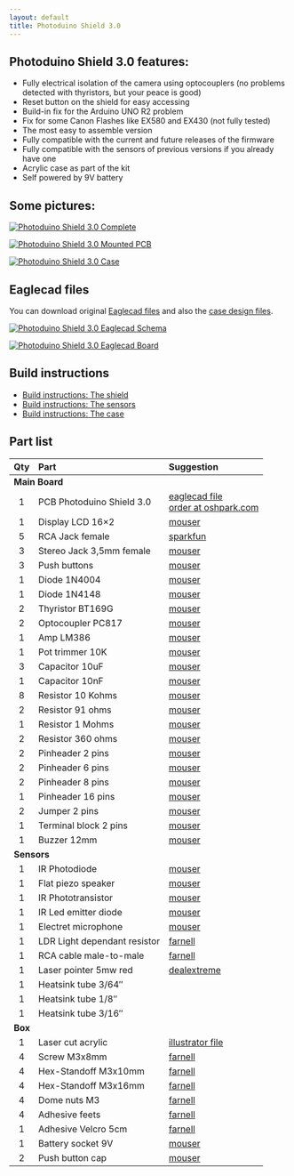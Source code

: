 ```yaml
---
layout: default
title: Photoduino Shield 3.0
---
```


## Photoduino Shield 3.0 features:

-   Fully electrical isolation of the camera using optocouplers (no problems detected with thyristors, but your peace is good)
-   Reset button on the shield for easy accessing
-   Build-in fix for the Arduino UNO R2 problem
-   Fix for some Canon Flashes like EX580 and EX430 (not fully tested)
-   The most easy to assemble version
-   Fully compatible with the current and future releases of the firmware
-   Fully compatible with the sensors of previous versions if you already have one
-   Acrylic case as part of the kit
-   Self powered by 9V battery

## Some pictures:

[![](../../../assets/images/shield3-complete-600x400.jpg "Photoduino Shield 3.0 Complete")](../../../assets/images/shield3-complete.jpg)

[![](../../../assets/images/shield3-pcbmounted-600x400.jpg "Photoduino Shield 3.0 Mounted PCB")](../../../assets/images/shield3-pcbmounted.jpg)

[![](../../../assets/images/shield3-incase-600x400.jpg "Photoduino Shield 3.0 Case")](../../../assets/images/shield3-incase.jpg)

## Eaglecad files

You can download original [Eaglecad files](http://sourceforge.net/projects/photoduino/files/hardware/photoduino.shield.3.0.zip/download) and also the [case design files](http://sourceforge.net/projects/photoduino/files/hardware/photoduino.case.1.0.zip/download).

[![](../../../assets/images/shield3-schema-600x403.jpg "Photoduino Shield 3.0 Eaglecad Schema")](../../../assets/images/shield3-schema.jpg)

[![](../../../assets/images/shield3-board-600x386.jpg "Photoduino Shield 3.0 Eaglecad Board")](../../../assets/images/shield3-board.jpg)

## Build instructions

-   [Build instructions: The shield](build-instructions-the-shield/)
-   [Build instructions: The sensors](build-instructions-the-sensors/)
-   [Build instructions: The case](build-instructions-the-case/)

## Part list

<table>
<thead>
<tr>
<th align="CENTER">Qty</th>
<th align="LEFT">Part</th>
<th align="LEFT">Suggestion</th>
</tr>
</thead>
<tbody>
<tr>
<td style="text-align: left;" colspan="3" align="CENTER" height="19"><b>Main Board</b></td>
</tr>
<tr>
<td style="text-align: center;" align="CENTER" height="19">1</td>
<td align="LEFT">PCB Photoduino Shield 3.0</td>
<td align="LEFT"><a href="http://sourceforge.net/projects/photoduino/files/hardware/photoduino.shield.3.0.zip/download" target="_blank">eaglecad file</a> <br>
 <a href="https://oshpark.com/profiles/photoduino">order at oshpark.com</a>
</td>
</tr>
<tr>
<td style="text-align: center;" align="CENTER" height="19">1</td>
<td align="LEFT">Display LCD 16&#215;2</td>
<td align="LEFT"><a href="http://es.mouser.com/ProductDetail/Newhaven-Display/NHD-0216K1Z-FL-YBW/?qs=/ha2pyFadui/M2mC7zuwXvLqEHfh5mAf97IIWGu45UjikkozZ%252b8n1s14kDCf2wAM" target="_blank">mouser</a></td>
</tr>
<tr>
<td style="text-align: center;" align="CENTER" height="19">5</td>
<td align="LEFT">RCA Jack female</td>
<td align="LEFT"><a href="https://www.sparkfun.com/products/8631" target="_blank">sparkfun</a></td>
</tr>
<tr>
<td style="text-align: center;" align="CENTER" height="19">3</td>
<td align="LEFT">Stereo Jack 3,5mm female</td>
<td align="LEFT"><a href="http://es.mouser.com/ProductDetail/Kycon/STX-3120-3B/?qs=sGAEpiMZZMv0W4pxf2HiV53lyqBtMwLM0DRdmjM0OdM=" target="_blank">mouser</a></td>
</tr>
<tr>
<td style="text-align: center;" align="CENTER" height="19">3</td>
<td align="LEFT">Push buttons</td>
<td align="LEFT"><a href="http://es.mouser.com/ProductDetail/E-Switch/TL1105SPF160Q/?qs=sGAEpiMZZMsqIr59i2oRctT61P85ivpKlcF429FVUXY=" target="_blank">mouser</a></td>
</tr>
<tr>
<td style="text-align: center;" align="CENTER" height="19">1</td>
<td align="LEFT">Diode 1N4004</td>
<td align="LEFT"><a href="http://es.mouser.com/ProductDetail/Fairchild-Semiconductor/1N4004/?qs=sGAEpiMZZMtbRapU8LlZD6Aoap19JQAxY2gML8gEYQU=" target="_blank">mouser</a></td>
</tr>
<tr>
<td style="text-align: center;" align="CENTER" height="19">1</td>
<td align="LEFT">Diode 1N4148</td>
<td align="LEFT"><a href="http://es.mouser.com/ProductDetail/Vishay-Semiconductors/1N4148TR/?qs=sGAEpiMZZMtoHjESLttvklTOdRQGz66dWL%252bWDOcJ/uo=" target="_blank">mouser</a></td>
</tr>
<tr>
<td style="text-align: center;" align="CENTER" height="19">2</td>
<td align="LEFT">Thyristor BT169G</td>
<td align="LEFT"><a href="http://es.mouser.com/ProductDetail/NXP-Semiconductors/BT169G126/?qs=sGAEpiMZZMuAO0%252bGuNbnQjRT2dbB0zbkYRXu9ksGhrY=" target="_blank">mouser</a></td>
</tr>
<tr>
<td style="text-align: center;" align="CENTER" height="19">2</td>
<td align="LEFT">Optocoupler PC817</td>
<td align="LEFT"><a href="http://es.mouser.com/ProductDetail/Sharp-Microelectronics/PC817X9NSZ0F/?qs=sGAEpiMZZMteimceiIVCBwM%252bPK3Qn/7SA9mlwHmvLr4=" target="_blank">mouser</a></td>
</tr>
<tr>
<td style="text-align: center;" align="CENTER" height="19">1</td>
<td align="LEFT">Amp LM386</td>
<td align="LEFT"><a href="http://es.mouser.com/ProductDetail/Texas-Instruments/LM386N-1-NOPB/?qs=/ha2pyFaduh03ezE8gSAL4W0di0g9Q8/2WN2tpaY3dK0qU5NN1zswQ==" target="_blank">mouser</a></td>
</tr>
<tr>
<td style="text-align: center;" align="CENTER" height="19">1</td>
<td align="LEFT">Pot trimmer 10K</td>
<td align="LEFT"><a href="http://es.mouser.com/ProductDetail/Bourns/3362U-1-103LF/?qs=/ha2pyFadujW%252bXfb/PJq6mwYqbSiBcWRQmwpdBM099jbve2DsxT4aA==" target="_blank">mouser</a></td>
</tr>
<tr>
<td style="text-align: center;" align="CENTER" height="19">3</td>
<td align="LEFT">Capacitor 10uF</td>
<td align="LEFT"><a href="http://es.mouser.com/ProductDetail/Nichicon/USV1H100MFD1TP/?qs=/ha2pyFadujLeaEnwicwNE%252bQjdtbkErT5EIE5O%252bgWXb%252bFAEjfgznFA==" target="_blank">mouser</a></td>
</tr>
<tr>
<td style="text-align: center;" align="CENTER" height="19">1</td>
<td align="LEFT">Capacitor 10nF</td>
<td align="LEFT"><a href="http://es.mouser.com/ProductDetail/TDK/FK28C0G1H103J/?qs=/ha2pyFadugZGcehGmrf9lVe4O88th4psBhj5YtrRTnEoYBiv/aN%252bQ==" target="_blank">mouser</a></td>
</tr>
<tr>
<td style="text-align: center;" align="CENTER" height="19">8</td>
<td align="LEFT">Resistor 10 Kohms</td>
<td align="LEFT"><a href="http://es.mouser.com/ProductDetail/KOA-Speer/CF1-4CT52R103J/?qs=/ha2pyFaduhcR7YWghnBNohs8vFPbHXcGsL5ejOIEA8FpelIXoecIg==" target="_blank">mouser</a></td>
</tr>
<tr>
<td style="text-align: center;" align="CENTER" height="19">2</td>
<td align="LEFT">Resistor 91 ohms</td>
<td align="LEFT"><a href="http://es.mouser.com/ProductDetail/KOA-Speer/CF1-4CT52R910J/?qs=/ha2pyFaduhcR7YWghnBNuo0mXvkXt37Ayewl/5ipvWpwq9Y7shN5Q==" target="_blank">mouser</a></td>
</tr>
<tr>
<td style="text-align: center;" align="CENTER" height="19">1</td>
<td align="LEFT">Resistor 1 Mohms</td>
<td align="LEFT"><a href="http://es.mouser.com/ProductDetail/KOA-Speer/CF1-4CT52R105J/?qs=/ha2pyFaduhcR7YWghnBNohs8vFPbHXcjiOznyFgWmwzA1EWcemcyw==" target="_blank">mouser</a></td>
</tr>
<tr>
<td style="text-align: center;" align="CENTER" height="19">2</td>
<td align="LEFT">Resistor 360 ohms</td>
<td align="LEFT"><a href="http://es.mouser.com/ProductDetail/KOA-Speer/CF1-4CT52R361J/?qs=/ha2pyFaduhcR7YWghnBNhQaBJ4OB1eAK1R6V9MXIke1mGeBmVPbFQ==" target="_blank">mouser</a></td>
</tr>
<tr>
<td style="text-align: center;" align="CENTER" height="19">2</td>
<td align="LEFT">Pinheader 2 pins</td>
<td align="LEFT"><a href="http://es.mouser.com/ProductDetail/FCI/68001-102H/?qs=sGAEpiMZZMs%252bGHln7q6pmyrUVsykU3q/3JSd7fRuEbo=" target="_blank">mouser</a></td>
</tr>
<tr>
<td style="text-align: center;" align="CENTER" height="19">2</td>
<td align="LEFT">Pinheader 6 pins</td>
<td align="LEFT"><a href="http://es.mouser.com/ProductDetail/FCI/68000-206HLF/?qs=/ha2pyFaduj2kX7F/jLYs2HW5HRfwkSPElfDHhW8pDUS968GY0t3Vg==" target="_blank">mouser</a></td>
</tr>
<tr>
<td style="text-align: center;" align="CENTER" height="19">2</td>
<td align="LEFT">Pinheader 8 pins</td>
<td align="LEFT"><a href="http://es.mouser.com/ProductDetail/FCI/68000-208HLF/?qs=/ha2pyFaduj2kX7F/jLYs5XWdw%252bThQi1r8BH/IpQaDnJmfb9wHxj3w==" target="_blank">mouser</a></td>
</tr>
<tr>
<td style="text-align: center;" align="CENTER" height="19">1</td>
<td align="LEFT">Pinheader 16 pins</td>
<td align="LEFT"><a href="http://es.mouser.com/ProductDetail/FCI/68002-216HLF/?qs=/ha2pyFaduj2kX7F/jLYs4ygajQ5LxjHh%252baIBuQVvtvX3q9LUUXHnw==" target="_blank">mouser</a></td>
</tr>
<tr>
<td style="text-align: center;" align="CENTER" height="19">2</td>
<td align="LEFT">Jumper 2 pins</td>
<td align="LEFT"><a href="http://es.mouser.com/ProductDetail/Kobiconn/151-8010-E/?qs=/ha2pyFadugp3KK%252bcISazFVbukDVHh/xeJbsvZAIqB8=" target="_blank">mouser</a></td>
</tr>
<tr>
<td style="text-align: center;" align="CENTER" height="19">1</td>
<td align="LEFT">Terminal block 2 pins</td>
<td align="LEFT"><a href="http://es.mouser.com/ProductDetail/TE-Connectivity/1546217-2/?qs=/ha2pyFadui5vPiFZWIRtlnll7gvt4j9cS3WxuW3x4U6b7MTIqipBA==" target="_blank">mouser</a></td>
</tr>
<tr>
<td style="text-align: center;" align="CENTER" height="19">1</td>
<td align="LEFT">Buzzer 12mm</td>
<td align="LEFT"><a href="http://es.mouser.com/ProductDetail/TDK/PS1240P02CT3/?qs=/ha2pyFadug6C9WlOoUSCgkJwAgjNB16SNVdhG6hcTuEndXNRo44sA==" target="_blank">mouser</a></td>
</tr>
<tr>
<td colspan="3" align="LEFT" height="18"><strong>Sensors</strong></td>
</tr>
<tr>
<td style="text-align: center;" align="CENTER" height="19">1</td>
<td align="LEFT">IR Photodiode</td>
<td align="LEFT"><a href="http://es.mouser.com/ProductDetail/Osram-Opto-Semiconductor/SFH-203-FA/?qs=/ha2pyFadugS0%252bXEsvx1CEABZTKhJbFe4NO8X%252bWDozxwzJNMvIEFQA==" target="_blank">mouser</a></td>
</tr>
<tr>
<td style="text-align: center;" align="CENTER" height="19">1</td>
<td align="LEFT">Flat piezo speaker</td>
<td align="LEFT"><a href="http://es.mouser.com/ProductDetail/Murata/7BB-27-4L0/?qs=/ha2pyFadugpqzbKouZTGUgS7AFYYbx3OpKWn8S%252bWaP70/8QnKHkhQ==" target="_blank">mouser</a></td>
</tr>
<tr>
<td style="text-align: center;" align="CENTER" height="19">1</td>
<td align="LEFT">IR Phototransistor</td>
<td align="LEFT"><a href="http://es.mouser.com/ProductDetail/Everlight/EL-PT204-6B/?qs=/ha2pyFadug/Diw%252b49qvl4hrFiv/WrVjiAE2%252bL8me1XvV2Cine31Aw==" target="_blank">mouser</a></td>
</tr>
<tr>
<td style="text-align: center;" align="CENTER" height="19">1</td>
<td align="LEFT">IR Led emitter diode</td>
<td align="LEFT"><a href="http://es.mouser.com/ProductDetail/OSRAM-Opto-Semiconductors/SFH-484-2/?qs=sGAEpiMZZMvAL21a/DhxMvFeLV%252bDp%252bu%252bOgZoP6Q5g5c=" target="_blank">mouser</a></td>
</tr>
<tr>
<td style="text-align: center;" align="CENTER" height="19">1</td>
<td align="LEFT">Electret microphone</td>
<td align="LEFT"><a href="http://es.mouser.com/ProductDetail/PUI-Audio/AOM-6742L-R/?qs=sGAEpiMZZMtcsMZaWNSqu9Zb0DRRrO5QYYrEdg8XCJM=" target="_blank">mouser</a></td>
</tr>
<tr>
<td style="text-align: center;" align="CENTER" height="19">1</td>
<td align="LEFT">LDR Light dependant resistor</td>
<td align="LEFT"><a href="http://es.farnell.com/excelitas-tech/vt90n2/ldr-series-vt900/dp/1652637" target="_blank">farnell</a></td>
</tr>
<tr>
<td style="text-align: center;" align="CENTER" height="19">1</td>
<td align="LEFT">RCA cable male-to-male</td>
<td align="LEFT"><a href="http://es.farnell.com/pro-signal/av02011/lead-3xphono-3xphono-5m/dp/3712503?Ntt=3712503" target="_blank">farnell</a></td>
</tr>
<tr>
<td style="text-align: center;" align="CENTER" height="19">1</td>
<td align="LEFT">Laser pointer 5mw red</td>
<td align="LEFT"><a href="http://dx.com/p/red-laser-module-focusable-dot-3-5v-4-5v-16mm-5mw-5914" target="_blank">dealextreme</a></td>
</tr>
<tr>
<td style="text-align: center;" align="CENTER" height="19">1</td>
<td align="LEFT">Heatsink tube 3/64&#8243;</td>
<td align="LEFT"></td>
</tr>
<tr>
<td style="text-align: center;" align="CENTER" height="19">1</td>
<td align="LEFT">Heatsink tube 1/8&#8243;</td>
<td align="LEFT"></td>
</tr>
<tr>
<td style="text-align: center;" align="CENTER" height="19">1</td>
<td align="LEFT">Heatsink tube 3/16&#8243;</td>
<td align="LEFT"></td>
</tr>
<tr>
<td style="text-align: left;" colspan="3" align="CENTER" height="18"><strong>Box</strong></td>
</tr>
<tr>
<td style="text-align: center;" align="CENTER" height="19">1</td>
<td align="LEFT">Laser cut acrylic</td>
<td align="LEFT"><a href="http://sourceforge.net/projects/photoduino/files/hardware/photoduino.case.1.0.zip/download" target="_blank">illustrator file</a></td>
</tr>
<tr>
<td style="text-align: center;" align="CENTER" height="19">4</td>
<td align="LEFT">Screw M3x8mm</td>
<td align="LEFT"><a href="http://es.farnell.com/richco/nse-1207-m3-8/tornillo-de-fijacion-encajado-m3/dp/1261872?Ntt=1261872">farnell</a></td>
</tr>
<tr>
<td style="text-align: center;" align="CENTER" height="19">4</td>
<td align="LEFT">Hex-Standoff M3x10mm</td>
<td align="LEFT"><a href="http://es.farnell.com/ettinger/05-13-103/separador-m3x10-ni/dp/1466826?Ntt=1466826">farnell</a></td>
</tr>
<tr>
<td style="text-align: center;" align="CENTER" height="19">4</td>
<td align="LEFT">Hex-Standoff M3x16mm</td>
<td align="LEFT"><a href="http://es.farnell.com/ettinger/05-13-163/separador-m3x16-ni/dp/1466736?Ntt=1466736">farnell</a></td>
</tr>
<tr>
<td style="text-align: center;" align="CENTER" height="19">4</td>
<td align="LEFT">Dome nuts M3</td>
<td align="LEFT"><a href="http://es.farnell.com/tr-fastenings/m3-dnst-z100/tuerca-de-cabeza-redonda-bzp-m3/dp/1420797?Ntt=1420797">farnell</a></td>
</tr>
<tr>
<td style="text-align: center;" align="CENTER" height="19">4</td>
<td align="LEFT">Adhesive feets</td>
<td align="LEFT"><a href="http://es.farnell.com/multicomp/pd-2164bl/bases-adherible-10-2x16-5dia-negro/dp/1800878?Ntt=1800878">farnell</a></td>
</tr>
<tr>
<td style="text-align: center;" align="CENTER" height="19">1</td>
<td align="LEFT">Adhesive Velcro 5cm</td>
<td align="LEFT"><a href="http://es.farnell.com/velcro/60217/cinta-adhesiva-negro-20-mm-x-5/dp/1454582?Ntt=1454582">farnell</a></td>
</tr>
<tr>
<td style="text-align: center;" align="CENTER" height="19">1</td>
<td align="LEFT">Battery socket 9V</td>
<td align="LEFT"><a href="http://es.mouser.com/ProductDetail/Eagle-Plastic-Devices/12BH9V-CS-GR/?qs=haXUrkBeOCfuHG/vwq4N7A==">mouser</a></td>
</tr>
<tr>
<td style="text-align: center;" align="CENTER" height="19">2</td>
<td align="LEFT">Push button cap</td>
<td align="LEFT"><a href="http://es.mouser.com/ProductDetail/E-Switch/1RWHT/?qs=/ha2pyFadujyAUfd5pgHUcx0EYPG1%252bEJwLMkiUkh%252bRE=">mouser</a></td>
</tr>
</tbody>
</table>


